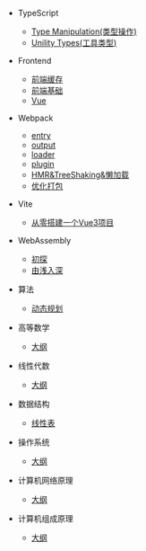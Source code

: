<!--
 * @Author: Jeremy
 * @Date: 2021-07-22 11:09:52
 * @Description: 目录文件
 * @LastEditors: Jeremy
 * @LastEditTime: 2021-12-16 10:39:51
 * @site: book.yzmblog.top / book.yzmblog.top
-->

- TypeScript

  - [Type Manipulation(类型操作)](articles/typescript/typeManipulation.md)
  - [Unility Types(工具类型)](articles/typescript/unilityTypes.md)

- Frontend

  - [前端缓存](articles/frontend/cache.md)
  - [前端基础](articles/javascript/basic.md)
  - [Vue](articles/javascript/vue.md)

- Webpack

  - [entry](articles/webpack/entry.md)
  - [output](articles/webpack/output.md)
  - [loader](articles/webpack/loader.md)
  - [plugin](articles/webpack/plugin.md)
  - [HMR&TreeShaking&懒加载](articles/webpack/hmr.md)
  - [优化打包](articles/webpack/proformance.md)

- Vite
  - [从零搭建一个Vue3项目](article/vite/create.md)

- WebAssembly

  - [初探](articles/webassembly/primary.md)
  - [由浅入深](articles/webassembly/deeplearn.md)

- 算法

  - [动态规划](articles/algorithm/dynamicProgramming.md)

- 高等数学

  - [大纲](articles/higherMath/catalog.md)

- 线性代数

  - [大纲](articles/linearMath/catalog.md)

- 数据结构

  - [线性表](articles/dataStructure/linearList.md)

- 操作系统

  - [大纲](articles/controlSystem/catalog.md)

- 计算机网络原理

  - [大纲](articles/network/catalog.md)

- 计算机组成原理
  - [大纲](articles/computerCompose/catalog.md)
